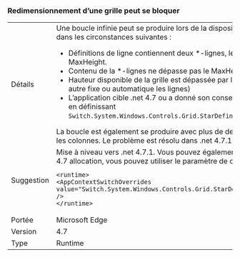 ### <a name="resizing-a-grid-can-hang"></a>Redimensionnement d’une grille peut se bloquer

|   |   |
|---|---|
|Détails|Une boucle infinie peut se produire lors de la disposition d’un <code>T:System.Windows.Controls.Grid</code> dans les circonstances suivantes :<ul><li>Définitions de ligne contiennent deux *-lignes, les deux déclarer un MinHeight et un MaxHeight.</li><li>Contenu de la *-lignes ne dépasse pas le MaxHeight correspondant</li><li>Hauteur disponible de la grille est dépassée par le premier MinHeight (plus n’importe quel autre fixe ou automatique les lignes)</li><li>L’application cible .net 4.7 ou a donné son consentement à l’algorithme de 4,7 allocation en définissant <code>Switch.System.Windows.Controls.Grid.StarDefinitionsCanExceedAvailableSpace=false</code></li></ul>La boucle est également se produire avec plus de deux lignes, ou dans le cas analogue pour les colonnes. Le problème est résolu dans .net 4.7.1.|
|Suggestion|Mise à niveau vers .net 4.7.1.  Vous pouvez également, si vous ne devez pas l’algorithme de 4.7 allocation, vous pouvez utiliser le paramètre de configuration suivant :<pre><code class="language-xml">&lt;runtime&gt;&#13;&#10;&lt;AppContextSwitchOverrides value=&quot;Switch.System.Windows.Controls.Grid.StarDefinitionsCanExceedAvailableSpace=true&quot; /&gt;&#13;&#10;&lt;/runtime&gt;&#13;&#10;</code></pre>|
|Portée|Microsoft Edge|
|Version|4.7|
|Type|Runtime|

